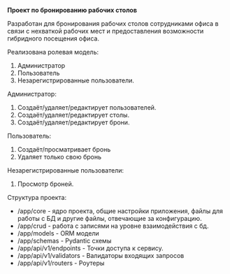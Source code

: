 **Проект по бронированию рабочих столов**

Разработан для бронирования рабочих столов сотрудниками офиса в связи с нехваткой рабочих мест и предоставления возможности гибридного
посещения офиса.

Реализована ролевая модель:

1) Администратор
2) Пользователь
3) Незарегистрированные пользователи.

Администратор:

1) Создаёт/удаляет/редактирует пользователей.
2) Создаёт/удаляет/редактирует столы.
3) Создаёт/удаляет/редактирует брони.

Пользователь:

1) Создаёт/просматривает бронь
2) Удаляет только свою бронь

Незарегистрированные пользователи:

1) Просмотр броней.

Структура проекта:

- /app/core - ядро проекта, общие настройки приложения, файлы для работы с БД и другие файлы, отвечающие за
  конфигурацию.
- /app/crud - работа с записями на уровне взаимодействия с бд.
- /app/models - ORM модели
- /app/schemas - Pydantic схемы
- /app/api/v1/endpoints - Точки доступа к сервису.
- /app/api/v1/validators - Валидаторы входящих запросов
- /app/api/v1/routers - Роутеры

